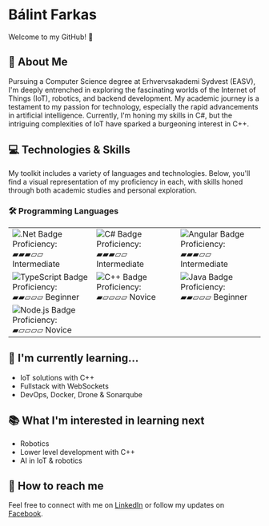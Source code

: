 # Bálint Farkas

Welcome to my GitHub! 🚀

## 📖 About Me
Pursuing a Computer Science degree at Erhvervsakademi Sydvest (EASV), I'm deeply entrenched in exploring the fascinating worlds of the Internet of Things (IoT), robotics, and backend development. My academic journey is a testament to my passion for technology, especially the rapid advancements in artificial intelligence. Currently, I'm honing my skills in C#, but the intriguing complexities of IoT have sparked a burgeoning interest in C++.

## 💻 Technologies & Skills
My toolkit includes a variety of languages and technologies. Below, you'll find a visual representation of my proficiency in each, with skills honed through both academic studies and personal exploration.

### 🛠️ Programming Languages

| | | |
|---|---|---|
| ![.Net Badge](https://img.shields.io/badge/.Net-512BD4?style=flat-square&logo=.net)<br>Proficiency: ▰▰▰▱▱ Intermediate | ![C# Badge](https://img.shields.io/badge/C%23-239120?style=flat-square&logo=c-sharp)<br>Proficiency: ▰▰▰▱▱ Intermediate | ![Angular Badge](https://img.shields.io/badge/Angular-DD0031?style=flat-square&logo=angular)<br>Proficiency: ▰▰▰▱▱ Intermediate |
| ![TypeScript Badge](https://img.shields.io/badge/TypeScript-007ACC?style=flat-square&logo=typescript)<br>Proficiency: ▰▰▱▱▱ Beginner | ![C++ Badge](https://img.shields.io/badge/C++-00599C?style=flat-square&logo=c%2B%2B)<br>Proficiency: ▰▱▱▱▱ Novice | ![Java Badge](https://img.shields.io/badge/Java-ED8B00?style=flat-square&logo=java)<br>Proficiency: ▰▰▱▱▱ Beginner |
| ![Node.js Badge](https://img.shields.io/badge/Node.js-43853D?style=flat-square&logo=node.js)<br>Proficiency: ▰▱▱▱▱ Novice | | |

## 🌱 I'm currently learning...
- IoT solutions with C++
- Fullstack with WebSockets
- DevOps, Docker, Drone & Sonarqube

## 📚 What I'm interested in learning next
- Robotics
- Lower level development with C++
- AI in IoT & robotics

## 🤝 How to reach me
Feel free to connect with me on [LinkedIn](https://www.linkedin.com/in/balintjanosfarkas/) or follow my updates on [Facebook](https://www.facebook.com/ffbalint/).
